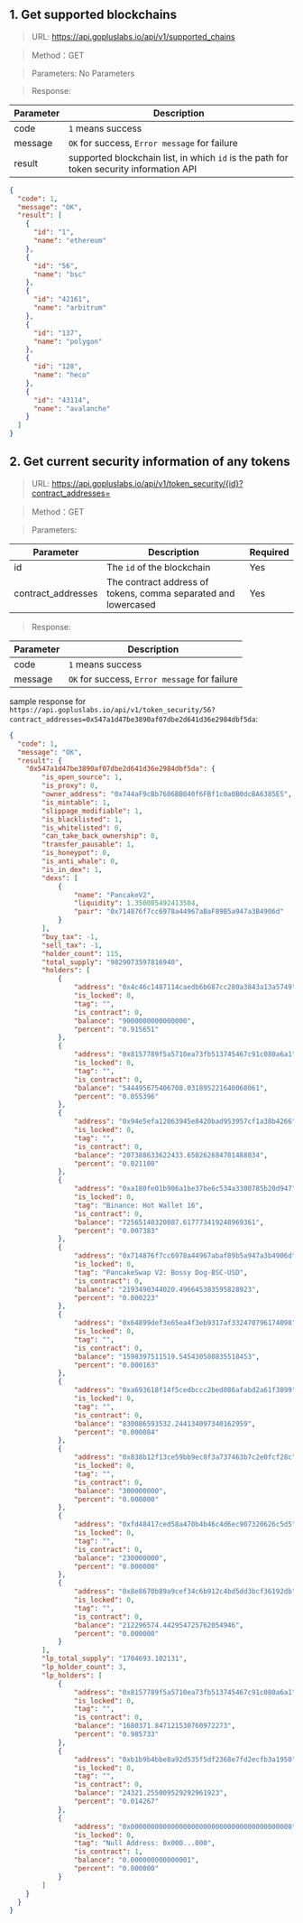 ## 1. Get supported blockchains

>URL: https://api.gopluslabs.io/api/v1/supported_chains

>Method：GET

>Parameters: No Parameters

>Response:

Parameter|Description
---|---
code|`1` means success
message|`OK` for success, `Error message` for failure
result| supported blockchain list, in which `id` is the path for token security information API


```json
{
  "code": 1,
  "message": "OK",
  "result": [
    {
      "id": "1",
      "name": "ethereum"
    },
    {
      "id": "56",
      "name": "bsc"
    },
    {
      "id": "42161",
      "name": "arbitrum"
    },
    {
      "id": "137",
      "name": "polygon"
    },
    {
      "id": "128",
      "name": "heco"
    },
    {
      "id": "43114",
      "name": "avalanche"
    }
  ]
}
```

## 2. Get current security information of any tokens

>URL: https://api.gopluslabs.io/api/v1/token_security/{id}?contract_addresses=

>Method：GET

>Parameters:

Parameter|Description|Required
---|---|---
id|The `id` of the blockchain|Yes
contract_addresses|The contract address of tokens, comma separated and lowercased|Yes


>Response:

Parameter|Description
---|---
code|`1` means success
message|`OK` for success, `Error message` for failure

sample response for `https://api.gopluslabs.io/api/v1/token_security/56?contract_addresses=0x547a1d47be3890af07dbe2d641d36e2984dbf5da`:
```json
{
  "code": 1,
  "message": "OK",
  "result": {
    "0x547a1d47be3890af07dbe2d641d36e2984dbf5da": {
        "is_open_source": 1,
        "is_proxy": 0,
        "owner_address": "0x744aF9cBb7606BB040f6FBf1c0a0B0dcBA6385E5",
        "is_mintable": 1,
        "slippage_modifiable": 1,
        "is_blacklisted": 1,
        "is_whitelisted": 0,
        "can_take_back_ownership": 0,
        "transfer_pausable": 1,
        "is_honeypot": 0,
        "is_anti_whale": 0,
        "is_in_dex": 1,
        "dexs": [
            {
                "name": "PancakeV2",
                "liquidity": 1.350085492413504,
                "pair": "0x714876f7cc6978a44967aBaF89B5a947a3B4906d"
            }
        ],
        "buy_tax": -1,
        "sell_tax": -1,
        "holder_count": 115,
        "total_supply": "9829073597816940",
        "holders": [
            {
                "address": "0x4c46c1487114caedb6b687cc280a3843a13a5749",
                "is_locked": 0,
                "tag": "",
                "is_contract": 0,
                "balance": "9000000000000000",
                "percent": "0.915651"
            },
            {
                "address": "0x8157789f5a5710ea73fb513745467c91c080a6a1",
                "is_locked": 0,
                "tag": "",
                "is_contract": 0,
                "balance": "544495675406708.031895221640068061",
                "percent": "0.055396"
            },
            {
                "address": "0x94e5efa12063945e8420bad953957cf1a38b4266",
                "is_locked": 0,
                "tag": "",
                "is_contract": 0,
                "balance": "207388633622433.650262684701488034",
                "percent": "0.021100"
            },
            {
                "address": "0xa180fe01b906a1be37be6c534a3300785b20d947",
                "is_locked": 0,
                "tag": "Binance: Hot Wallet 16",
                "is_contract": 0,
                "balance": "72565140320087.617773419248969361",
                "percent": "0.007383"
            },
            {
                "address": "0x714876f7cc6978a44967abaf89b5a947a3b4906d",
                "is_locked": 0,
                "tag": "PancakeSwap V2: Bossy Dog-BSC-USD",
                "is_contract": 0,
                "balance": "2193490344020.496645383595828923",
                "percent": "0.000223"
            },
            {
                "address": "0x64899def3e65ea4f3eb9317af332470796174098",
                "is_locked": 0,
                "tag": "",
                "is_contract": 0,
                "balance": "1598397511519.545430580835518453",
                "percent": "0.000163"
            },
            {
                "address": "0xa693618f14f5cedbccc2bed086afabd2a61f3899",
                "is_locked": 0,
                "tag": "",
                "is_contract": 0,
                "balance": "830086593532.244134097340162959",
                "percent": "0.000084"
            },
            {
                "address": "0x838b12f13ce59bb9ec8f3a737463b7c2e0fcf28c",
                "is_locked": 0,
                "tag": "",
                "is_contract": 0,
                "balance": "300000000",
                "percent": "0.000000"
            },
            {
                "address": "0xfd48417ced58a470b4b46c4d6ec907320626c5d5",
                "is_locked": 0,
                "tag": "",
                "is_contract": 0,
                "balance": "230000000",
                "percent": "0.000000"
            },
            {
                "address": "0x8e8670b89a9cef34c6b912c4bd5dd3bcf36192db",
                "is_locked": 0,
                "tag": "",
                "is_contract": 0,
                "balance": "212296574.442954725762054946",
                "percent": "0.000000"
            }
        ],
        "lp_total_supply": "1704693.102131",
        "lp_holder_count": 3,
        "lp_holders": [
            {
                "address": "0x8157789f5a5710ea73fb513745467c91c080a6a1",
                "is_locked": 0,
                "tag": "",
                "is_contract": 0,
                "balance": "1680371.847121530760972273",
                "percent": "0.985733"
            },
            {
                "address": "0xb1b9b4bbe8a92d535f5df2368e7fd2ecfb3a1950",
                "is_locked": 0,
                "tag": "",
                "is_contract": 0,
                "balance": "24321.255009529292961923",
                "percent": "0.014267"
            },
            {
                "address": "0x0000000000000000000000000000000000000000",
                "is_locked": 0,
                "tag": "Null Address: 0x000...000",
                "is_contract": 1,
                "balance": "0.000000000000001",
                "percent": "0.000000"
            }
        ]
    }
  }
}
```
